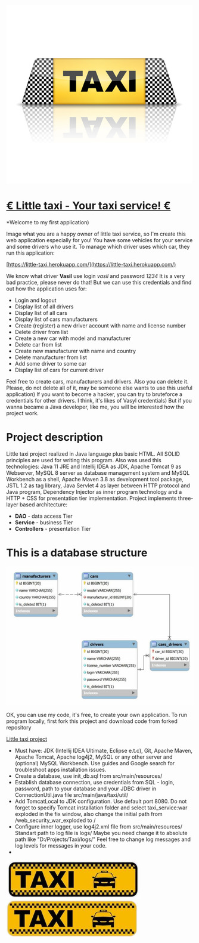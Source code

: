 ![Taxi-02](images/Taxi-02.jpg)

#   <u>&euro;   Little taxi - Your taxi service! &euro;</u>  

*Welcome to my first application)

Image what you are a happy owner of little taxi service, so I'm create this 
web application especially for you! You have some vehicles for your service 
and some drivers who use it. To manage which driver uses which car, 
they run this application:

[https://little-taxi.herokuapp.com/](https://little-taxi.herokuapp.com/)

We know what driver **Vasil** use 
login *vasil* 
and 
password *1234* 
It is a very bad practice, please never do that!
But we can use this credentials and find out how the application uses for:
  
  * Login and logout
  * Display list of all drivers
  * Display list of all cars
  * Display list of cars manufacturers
  * Create (register) a new driver account with name and license number
  * Delete driver from list
  * Create a new car with model and manufacturer
  * Delete car from list
  * Create new manufacturer with name and country
  * Delete manufacturer from list
  * Add some driver to some car
  * Display list of cars for current driver

Feel free to create cars, manufacturers and drivers. Also you can delete it. Please, do not delete all of it, may be someone else wants to use this useful application) If you want to become a hacker, you can try to bruteforce a credentials 
for other drivers. I think, it's likes of Vasyl credentials)
But if you wanna became a Java developer, like me, you will be interested how the project work.

# Project description

Little taxi project realized in Java language plus basic HTML. All SOLID principles are used for writing this program. Also was used this technologies: Java 11 JRE and Intellij IDEA as JDK, Apache Tomcat 9 as Webserver, MySQL 8 server as database management system and MySQL Workbench as a shell, Apache Maven 3.8 as development tool package, JSTL 1.2 as tag library, Java Servlet 4 as layer between HTTP protocol and Java program, Dependency Injector as inner program technology and a HTTP + CSS for presentation tier implementation.
Project implements three-layer based architecture:

  * **DAO** - data access Tier
  * **Service** - business Tier
  * **Controllers** - presentation Tier

# This is a database structure

![Tables](images/tables.jpg)

OK, you can use my code, it's free, to create your own application. To run program locally, first fork this project and download code from forked repository

[Little taxi project](https://github.com/LowPassenger/little-taxi)

  * Must have: JDK (Intellij IDEA Ultimate, Eclipse e.t.c), Git, Apache Maven, Apache Tomcat, Apache log4j2, MySQL or any other server and (optional) MySQL Workbench. Use guides and Google search for troubleshoot apps installation issues.
  * Create a database, use init_db.sql from 
src/main/resources/
  * Establish database connection, use credentials from SQL - login, password, path to your database and your JDBC driver in ConnectionUtil.java file
src/main/java/taxi/util/
  * Add TomcatLocal to JDK configuration. Use default port 8080. Do not forget to specify Tomcat installation folder and select taxi_service:war exploded in the fix window, also change the initial path from /web_security_war_exploded to / 
  * Configure inner logger, use log4j2.xml file from
src/main/resources/
Standart path to log file is 
logs/
Maybe you need change it to absolute path like "D:/Projects/Taxi/logs/"
Feel free to change log messages and log levels for messages in your code. 
*


![123](images/123.jpg)![345](images/345.jpg)